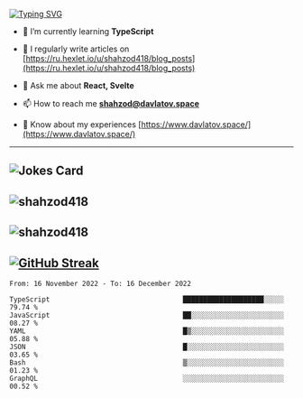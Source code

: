 [![Typing SVG](https://readme-typing-svg.herokuapp.com?font=Turret+Road&height=30&lines=HI!+I%60m+Frontend+Developer)](https://git.io/typing-svg)

- 🌱 I’m currently learning **TypeScript**

- 📝 I regularly write articles on [https://ru.hexlet.io/u/shahzod418/blog_posts](https://ru.hexlet.io/u/shahzod418/blog_posts)

- 💬 Ask me about **React, Svelte**

- 📫 How to reach me **shahzod@davlatov.space**

- 📄 Know about my experiences [https://www.davlatov.space/](https://www.davlatov.space/)

---
![Jokes Card](https://readme-jokes.vercel.app/api?theme=radical)
---
![shahzod418](https://github-readme-stats.vercel.app/api/top-langs?username=shahzod418&show_icons=true&theme=radical&locale=en&layout=compact)
---
![shahzod418](https://github-readme-stats.vercel.app/api?username=shahzod418&show_icons=true&theme=radical&locale=en&count_private=true)
---
[![GitHub Streak](http://github-readme-streak-stats.herokuapp.com?user=shahzod418&theme=radical&date_format=M%20j%5B%2C%20Y%5D)](https://git.io/streak-stats)
---
<!--START_SECTION:waka-->

```text
From: 16 November 2022 - To: 16 December 2022

TypeScript                                 ████████████████████░░░░░   79.74 %
JavaScript                                 ██░░░░░░░░░░░░░░░░░░░░░░░   08.27 %
YAML                                       █▒░░░░░░░░░░░░░░░░░░░░░░░   05.88 %
JSON                                       █░░░░░░░░░░░░░░░░░░░░░░░░   03.65 %
Bash                                       ▒░░░░░░░░░░░░░░░░░░░░░░░░   01.23 %
GraphQL                                    ░░░░░░░░░░░░░░░░░░░░░░░░░   00.52 %
```

<!--END_SECTION:waka-->
